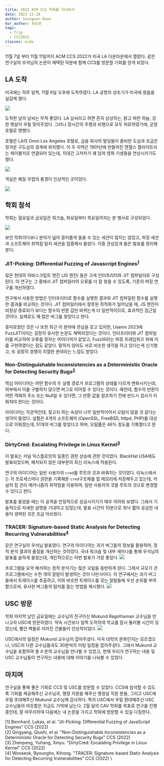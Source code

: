 ```yaml
---
title: 2022 ACM CCS 학회를 다녀와서
date: 2022-11-28
author: Seungwan Kwon
kor_author: 권승완
tags:
  - Trip
  - CCS2022
classes: wide
---
```

11월 7일 부터 11월 11일까지 ACM CCS 2022가 미국 LA 다운타운에서 열렸다. 같은 연구실의 우석님의 논문이 채택된 덕분에 함께 CCS를 방문할 기회를 얻게 되었다.

## LA 도착
미국에는 하루 일찍, 11월 6일 오후에 도착하였다. LA 공항의 성조기가 미국에 왔음을 실감케 했다.

![](https://lh3.googleusercontent.com/pw/AP1GczMYDhf2G-o_39d33xMpKjc2VLK6wqd6vLv2ZE4YX6tGp2eeMsHFnecLaslwydjd4KRTDiec-OMld1w8dd1GQ29Ajukew5EsUWGDghCZC4Y4ZhS_OuvawVJtq6lnCBN9IpdNgIPPyuCNjCsEuzbkbcRm=w651-h868-s-no-gm?authuser=2)

도착한 날의 날씨는 무척 좋았다. LA 날씨라고 하면 흔히 상상하는, 맑고 파란 하늘, 강한 햇살이 우릴 맞아주었다. 그러나 장시간의 주행과 비행으로 모두 피로하였기에, 곧장 호텔로 향했다.

호텔은 LA의 Omni Los Angeles 호텔로, 금융 회사의 빌딩들이 즐비한 도심과 조금은 정겨운 구도심의 경계에 위치했다. 이 두 지역은 1901년에 만들어진 엔젤스 플라이트라는 케이블카로 연결되어 있는데, 지대간 고저차가 꽤 있어 영화 기생충을 연상시키기도 했다.

![](https://lh3.googleusercontent.com/pw/AP1GczO96umXwzuWWzBQVQOqoiAvFncvsg5YbTrlF_4CRc74slwuBKVu5SvcjEiVx6j1QWVUS3fw5zPQJJ1eJ8N3Hyx837iB_dg6zezLDd6oSTRKQPkBWChub55GyQccDvPuX_qsyDbUVXw234Fc5L3mdD0=w651-h868-s-no-gm?authuser=2)

객실은 해질 무렵의 풍경이 인상적인 곳이었다.

![](https://lh3.googleusercontent.com/pw/AP1GczMNehdGrqAchfUbIsUoSN7p5oJ1TpNkMVDGyJvr_UgHwE2EJVgmQFB9ah8X5UXmszHdsAI7hZsNOsqk-1059D1SakuLBJICKo5f3eQzzYta4cwJaByJssFgPadgbJF7-EYPBhX9no1Ry6RUAif29y8=w651-h868-s-no-gm?authuser=2)

## 학회 참석

학회는 월요일과 금요일은 워크숍, 화요일부터 목요일까지는 본 행사로 구성되었다.

![](https://lh3.googleusercontent.com/pw/AP1GczPHONMKoY74jDDA8STwLfWwldjhXeozRh7lnxVUHCmi_YiV9WqN3JavaBxeVau8coBgNL_e85PDnzIebstu6ZXa4ot2iR0IWx5unpHwQsCPqS0ndlCWBnI4nQ9J59Na0tTw1VfNA6AHZu6nryQw2og=w651-h868-s-no-gm?authuser=2)


보안 학회이다보니 분야가 넓어 흥미롭게 들을 수 있는 세션이 많지는 않았고, 퍼징 세션과 소프트웨어 취약점 탐지 세션을 집중해서 들었다. 이중 관심있게 들은 발표를 정리해본다.


### JIT-Picking: Differential Fuzzing of Javascript Engines<sup>[1](#JitPicking)</sup>

많은 현대의 자바스크립트 엔진 (JS 엔진) 들은 크게 인터프리터와 JIT 컴파일러로 구성된다. 이 연구는 그 중에서 JIT 컴파일러의 오류를 더 잘 찾을 수 있도록, 기존의 퍼징 연구를 개선하였다.

연구에서 사용한 방법은 인터프리터로 함수를 실행한 결과와 JIT 컴파일된 함수를 실행한 결과를 비교하는 것이다. JIT 컴파일러에서 잘못된 최적화가 일어났을 때, JS 엔진이 비정상 종료되기 보다는 함수의 반환 값만 바뀌는게 더 일반적이므로, 효과적인 접근일 것이다. 실제로도 꽤 많은 버그를 찾았다고 한다.

흥미로웠던 것은 나 또한 최근 이 분야에 관심을 갖고 있지만, Usenix 2023에 FuzzJIT이라는 굉장히 유사한 논문도 채택되었다는 것이다. 인터프리터와 JIT 컴파일러를 비교하여 오류를 찾자는 아이디어가 같았고, Fuzzilli라는 퍼징 프레임워크 위에 이를 구현하였다는 점도 같았다. 말하지 않아도 서로 비슷한 생각을 하고 있다는게 신기했고, 또 굉장히 경쟁이 치열한 분야라는 느낌도 받았다.

### Non-Distinguishable Inconsistencies as a Deterministic Oracle for Detecting Security Bugs<sup>[2](#NDI)</sup>

핵심 아이디어는 어떤 함수의 두 실행 경로가 프로그램의 상태를 다르게 변화시키는데, 외부에서 이를 구별하지 않으면 버그로 이어질 수 있다는 것이다. 예컨데, 함수의 반환이 어떤 객체의 주소 또는 Null일 수 있다면, 그 반환 값을 참조하기 전에 반드시 검사가 이뤄져야 한다는 것이다.

아이디어는 직관적인데, 찾고자 하는 속성이 너무 일반적이어서 오탐이 많을 것 같다는 생각이 들었다. 실험은 4개의 소프트웨어 (OpenSSL, FreeBSD, httpd, PHP)를 대상으로 이뤄졌는데, 51개의 버그를 찾았다고 하며, 오탐률은 46% 정도를 기록했다고 한다.

### DirtyCred: Escalating Privilege in Linux Kernel<sup>[3](#DirtyCred)</sup>

이 발표는 커널 익스플로잇의 일종인 권한 상승에 관한 것이었다. BlackHat USA에도 발표되었으며, 패치되지 않은 대부분의 최신 리눅스에 적용된다.

연구의 아이디어는 일반 사용자의 `cred`를 루트의 것과 바꿔치는 것이었다. 리눅스에서는 각 프로세스마다 권한을 기록해둔 `cred`구조체를 힙 메모리에 저장해두고 있는데, 커널의 힙 관리 메커니즘의 취약점을 이용하여, 일반 사용자의 것을 루트의 것으로 변경할 수 있다고 한다.

발표를 들었을 때는 이 공격을 안정적으로 성공시키기가 매우 어려워 보였다. 그래서 기술적으로 자세한 설명을 기대하고 있었는데, 발표 시간이 10분으로 워낙 짧아 궁금한 내용이 생략된 것은 조금 아쉬웠다.

### TRACER: Signature-based Static Analysis for Detecting Recurring Vulnerabilities<sup>[4](#Tracer)</sup>

같은 연구실의 우석님 발표였다. 연구의 아이디어는 과거 버그들의 정보를 활용하여, 정적 분석 결과의 품질을 개선하는 것이었다. 국내 워크숍 및 내부 세미나를 통해 우석님의 발표를 숱하게 들었는데, 개인적으로는 이번 발표가 가장 좋았다.
![](https://lh3.googleusercontent.com/pw/AP1GczPWsn2C69JaMV4XBuINVD5T_x-HdfPJBFjPpiqOVcyAGbyMtUagzbjZmDUpPwIwZESgSEdrZDVUO-Yq_BrmQINuXZFplkjNI1DltOxl2b3uLbudCIWplKRgAdOG4kquf5vw1AF1peUmK7bGru6Kyr-V=w1157-h868-s-no-gm?authuser=2)

프로그램을 요약 해석하는 정적 분석기는 많은 오탐을 동반하게 된다. 그래서 규모가 큰 프로그램에서는 수천 개의 알람이 발생하는 것이 다반사이다. 이 연구에서는 과거 버그들에서 트레이스를 추출하고, 이와 비슷한 트레이스를 갖는 알람들에 우선 순위를 부여함으로써, 유사한 버그들의 탐지를 돕는 방법을 제시했다.
![](https://lh3.googleusercontent.com/pw/AP1GczOLq-e9-I-4UyPfoZUE5-P_z0jOCdDJunu4G0UfxSQTq4-W8c0kbxLj146XrO6YcjtFMsog1vDQl1hJbJozEHbCzUfeF5kD36R-IL9WYkk5i7t2EXMbKao5hC0rULnuavuoNWghsErtHvvCxEdHnms=w1157-h868-s-no-gm?authuser=2)

## USC 방문

학회 마지막 날인 금요일에는 교수님의 친구이신 Mukund Ragothaman 교수님을 만나고자 USC에 방문하였다. 약속 시간보다 일찍 도착하여 학교를 잠시 둘러볼 시간이 있었는데, 빨간 벽돌로 지어진 건물들이 인상적이었다.
![](https://lh3.googleusercontent.com/pw/AP1GczMnyq1WvLWKLZ8aV-XmkthkC_NAyRKxsHduoy9_FP94nA_-t3mSkqbDJuFYAvQ4WE4Q2oIFlY5wcujtinnHrL3Z7FHUuoj-FFVWL_jiPsUNOsdggadeTtPVAqknyqUa6jEwoyb6EWAZ9yNnv-SJyKo=w651-h868-s-no-gm?authuser=2)

USC에서의 일정은 Mukund 교수님이 잡아주셨다. 미국 대학의 문화인지는 모르겠으나, USC의 다른 교수님들과도 30분씩의 미팅 일정을 잡아주셨다. 그래서 Mukund 교수님을 포함하여 총 4 분의 교수님을 만나뵐 수 있었고, 현재 우리가 연구하는 내용 및 USC 교수님들이 연구하는 내용에 대해 이야기를 나눠볼 수 있었다.

## 마치며
연구실을 통해 좋은 기회로 CCS 및 USC를 방문할 수 있었다. CCS에 참석할 수 있도록 기회를 제공해주신 교수님과, 행정 지원을 해주신 행정실 직원 분들, 그리고 USC에 우릴 초대해주신 Mukund 교수님께 감사하다. 특히 USC에서 우릴 환대해주신 USC 교수님들의 따듯함은 지금도 기억에 남는다. 2월 달의 CAV 학회를 목표로 연구를 진행중인데, 잘 마무리하여 다음에는 내 논문을 가지고 학회에 방문할 수 있길 다짐한다.

[<a name="JitPicking">1</a>] Bernhard, Lukas, et al. "Jit-Picking: Differential Fuzzing of JavaScript Engines" CCS (2022) \
[<a name="NDI">2</a>] Qingyang, Qiushi, et al. "Non-Distinguishable Inconsistencies as a Deterministic Oracle for Detecting Security Bugs" CCS (2022) \
[<a name="DirtyCred">3</a>] Zhenpeng, Yuhang, Xinyu. "DirtyCred: Escalating Privilege in Linux Kernel" CCS (2022) \
[<a name="Tracer">4</a>] Wooseok, Byoungho, Kihong. "TRACER: Signature-based Static Analysis for Detecting Recurring Vulnerabilities" CCS (2022) \

